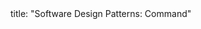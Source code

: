 <frontmatter>
title: "Software Design Patterns: Command"
</frontmatter>

<include src="container-inPage-asFlat.md" boilerplate />